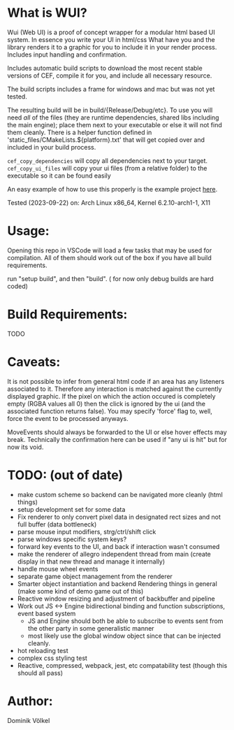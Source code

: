 # What is WUI?

Wui (Web UI) is a proof of concept wrapper for a modular html based UI system. In essence you write your UI in html/css What have you and the library renders it to a graphic for you to include it in your render process.
Includes input handling and confirmation.

Includes automatic build scripts to download the most recent stable versions of CEF, compile it for you, and include all necessary resource.

The build scripts includes a frame for windows and mac but was not yet tested.

The resulting build will be in build/{Release/Debug/etc}. To use you will need _all_ of the files (they are runtime dependencies, shared libs including the main engine); place them next to your executable or else it will not find them cleanly. There is a helper function defined in 'static_files/CMakeLists.${platform}.txt' that will get copied over and included in your build process.

`cef_copy_dependencies` will copy all dependencies next to your target.
`cef_copy_ui_files` will copy your ui files (from a relative folder) to the executable so it can be found easily

An easy example of how to use this properly is the example project [here](https://github.com/ZweiEuro/WUI_PROJ).

Tested (2023-09-22) on:
Arch Linux x86_64, Kernel 6.2.10-arch1-1, X11

# Usage:

Opening this repo in VSCode will load a few tasks that may be used for compilation. All of them should work out of the box if you have all build requirements.

run "setup build", and then "build". ( for now only debug builds are hard coded)

# Build Requirements:

TODO

# Caveats:

It is not possible to infer from general html code if an area has any listeners associated to it. Therefore any interaction is matched against the currently displayed graphic. If the pixel on which the action occured is completely empty (RGBA values all 0) then the click is ignored by the ui (and the associated function returns false).
You may specify 'force' flag to, well, force the event to be processed anyways.

MoveEvents should always be forwarded to the UI or else hover effects may break. Technically the confirmation here can be used if "any ui is hit" but for now its void.

# TODO: (out of date)

- make custom scheme so backend can be navigated more cleanly (html things)
- setup development set for some data
- Fix renderer to only convert pixel data in designated rect sizes and not full buffer (data bottleneck)
- parse mouse input modifiers, strg/ctrl/shift click
- parse windows specific system keys?
- forward key events to the UI, and back if interaction wasn't consumed
- make the renderer of allegro independent thread from main (create display in that new thread and manage it internally)
- handle mouse wheel events
- separate game object management from the renderer
- Smarter object instantiation and backend Rendering things in general (make some kind of demo game out of this)
- Reactive window resizing and adjustment of backbuffer and pipeline
- Work out JS <-> Engine bidirectional binding and function subscriptions, event based system
  - JS and Engine should both be able to subscribe to events sent from the other party in some generalistic manner
  - most likely use the global window object since that can be injected cleanly.
- hot reloading test
- complex css styling test
- Reactive, compressed, webpack, jest, etc compatability test (though this should all pass)

# Author:

Dominik Völkel
